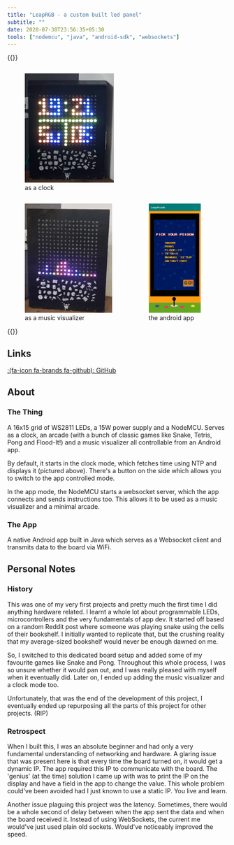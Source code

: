 ```yaml
---
title: "LeapRGB - a custom built led panel"
subtitle: ""
date: 2020-07-30T23:56:35+05:30
tools: ["nodemcu", "java", "android-sdk", "websockets"]
---
```


{{<raw>}}
<figure style="display: inline-block"><img src="./thingclock.jpeg" style="height:250px;"><figcaption>as a clock</figcaption></figure>
<figure style="display: inline-block"><img src="./thing.gif" style="height:250px;"><figcaption>as a music visualizer</figcaption></figure>
<figure style="display: inline-block"><img src="./app.jpeg" style="height:250px;"><figcaption>the android app</figcaption></figure>
{{</raw>}}

## Links
[:(fa-icon fa-brands fa-github): GitHub](https://github.com/clifordjoshy/LeapRGB)

## About

### The Thing
A 16x15 grid of WS2811 LEDs, a 15W power supply and a NodeMCU. Serves as a clock, an arcade (with a bunch of classic games like Snake, Tetris, Pong and Flood-It!) and a music visualizer all controllable from an Android app.

By default, it starts in the clock mode, which fetches time using NTP and displays it (pictured above). There's a button on the side which allows you to switch to the app controlled mode.

In the app mode, the NodeMCU starts a websocket server, which the app connects and sends instructions too. This allows it to be used as a music visualizer and a minimal arcade.

### The App
A native Android app built in Java which serves as a Websocket client and transmits data to the board via WiFi.

## Personal Notes

### History
This was one of my very first projects and pretty much the first time I did anything hardware related. I learnt a whole lot about programmable LEDs, microcontrollers and the very fundamentals of app dev. It started off based on a random Reddit post where someone was playing snake using the cells of their bookshelf. I initially wanted to replicate that, but the crushing reality that my average-sized bookshelf would never be enough dawned on me.

So, I switched to this dedicated board setup and added some of my favourite games like Snake and Pong. Throughout this whole process, I was so unsure whether it would pan out, and I was really pleased with myself when it eventually did. Later on, I ended up adding the music visualizer and a clock mode too.

Unfortunately, that was the end of the development of this project, I eventually ended up repurposing all the parts of this project for other projects. (RIP)

### Retrospect
When I built this, I was an absolute beginner and had only a very fundamental understanding of networking and hardware. A glaring issue that was present here is that every time the board turned on, it would get a dynamic IP. The app required this IP to communicate with the board. The 'genius' (at the time) solution I came up with was to print the IP on the display and have a field in the app to change the value. This whole problem could've been avoided had I just known to use a static IP. You live and learn.

Another issue plaguing this project was the latency. Sometimes, there would be a whole second of delay between when the app sent the data and when the board received it. Instead of using WebSockets, the current me would've just used plain old sockets. Would've noticeably improved the speed.